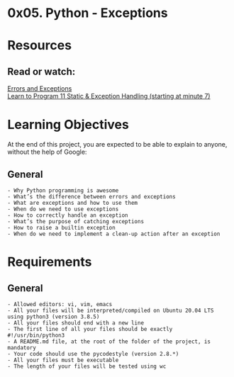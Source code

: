 # 0x05. Python - Exceptions

# Resources

## Read or watch:

[Errors and Exceptions](https://docs.python.org/3/tutorial/errors.html)<br>
[Learn to Program 11 Static & Exception Handling (starting at minute 7)](https://www.youtube.com/watch?v=7vbgD-3s-w4)<br>

# Learning Objectives

At the end of this project, you are expected to be able to explain to anyone, without the help of Google:

## General

	- Why Python programming is awesome
	- What’s the difference between errors and exceptions
	- What are exceptions and how to use them
	- When do we need to use exceptions
	- How to correctly handle an exception
	- What’s the purpose of catching exceptions
	- How to raise a builtin exception
	- When do we need to implement a clean-up action after an exception


# Requirements

## General

	- Allowed editors: vi, vim, emacs
	- All your files will be interpreted/compiled on Ubuntu 20.04 LTS using python3 (version 3.8.5)
	- All your files should end with a new line
	- The first line of all your files should be exactly #!/usr/bin/python3
	- A README.md file, at the root of the folder of the project, is mandatory
	- Your code should use the pycodestyle (version 2.8.*)
	- All your files must be executable
	- The length of your files will be tested using wc
